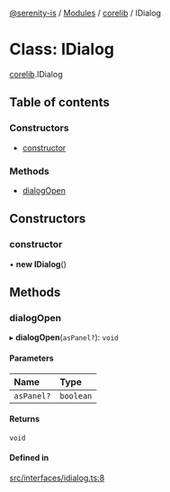 [@serenity-is](../README.md) / [Modules](../modules.md) / [corelib](../modules/corelib.md) / IDialog

# Class: IDialog

[corelib](../modules/corelib.md).IDialog

## Table of contents

### Constructors

- [constructor](corelib.IDialog.md#constructor)

### Methods

- [dialogOpen](corelib.IDialog.md#dialogopen)

## Constructors

### constructor

• **new IDialog**()

## Methods

### dialogOpen

▸ **dialogOpen**(`asPanel?`): `void`

#### Parameters

| Name | Type |
| :------ | :------ |
| `asPanel?` | `boolean` |

#### Returns

`void`

#### Defined in

[src/interfaces/idialog.ts:8](https://github.com/serenity-is/serenity/blob/master/packages/corelib/src/interfaces/idialog.ts#L8)
